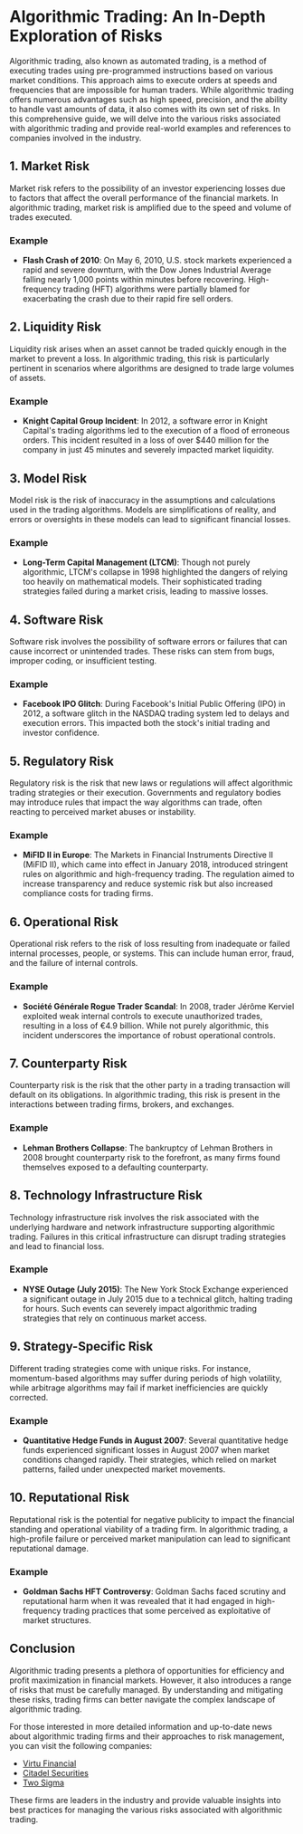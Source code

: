# Algorithmic Trading: An In-Depth Exploration of Risks

Algorithmic trading, also known as automated trading, is a method of executing trades using pre-programmed instructions based on various market conditions. This approach aims to execute orders at speeds and frequencies that are impossible for human traders. While algorithmic trading offers numerous advantages such as high speed, precision, and the ability to handle vast amounts of data, it also comes with its own set of risks. In this comprehensive guide, we will delve into the various risks associated with algorithmic trading and provide real-world examples and references to companies involved in the industry.

## 1. Market Risk

Market risk refers to the possibility of an investor experiencing losses due to factors that affect the overall performance of the financial markets. In algorithmic trading, market risk is amplified due to the speed and volume of trades executed.

### Example
- **Flash Crash of 2010**: On May 6, 2010, U.S. stock markets experienced a rapid and severe downturn, with the Dow Jones Industrial Average falling nearly 1,000 points within minutes before recovering. High-frequency trading (HFT) algorithms were partially blamed for exacerbating the crash due to their rapid fire sell orders.

## 2. Liquidity Risk

Liquidity risk arises when an asset cannot be traded quickly enough in the market to prevent a loss. In algorithmic trading, this risk is particularly pertinent in scenarios where algorithms are designed to trade large volumes of assets.

### Example
- **Knight Capital Group Incident**: In 2012, a software error in Knight Capital's trading algorithms led to the execution of a flood of erroneous orders. This incident resulted in a loss of over $440 million for the company in just 45 minutes and severely impacted market liquidity.

## 3. Model Risk

Model risk is the risk of inaccuracy in the assumptions and calculations used in the trading algorithms. Models are simplifications of reality, and errors or oversights in these models can lead to significant financial losses.

### Example
- **Long-Term Capital Management (LTCM)**: Though not purely algorithmic, LTCM's collapse in 1998 highlighted the dangers of relying too heavily on mathematical models. Their sophisticated trading strategies failed during a market crisis, leading to massive losses.

## 4. Software Risk

Software risk involves the possibility of software errors or failures that can cause incorrect or unintended trades. These risks can stem from bugs, improper coding, or insufficient testing.

### Example
- **Facebook IPO Glitch**: During Facebook's Initial Public Offering (IPO) in 2012, a software glitch in the NASDAQ trading system led to delays and execution errors. This impacted both the stock's initial trading and investor confidence.

## 5. Regulatory Risk

Regulatory risk is the risk that new laws or regulations will affect algorithmic trading strategies or their execution. Governments and regulatory bodies may introduce rules that impact the way algorithms can trade, often reacting to perceived market abuses or instability.

### Example
- **MiFID II in Europe**: The Markets in Financial Instruments Directive II (MiFID II), which came into effect in January 2018, introduced stringent rules on algorithmic and high-frequency trading. The regulation aimed to increase transparency and reduce systemic risk but also increased compliance costs for trading firms.

## 6. Operational Risk

Operational risk refers to the risk of loss resulting from inadequate or failed internal processes, people, or systems. This can include human error, fraud, and the failure of internal controls.

### Example
- **Société Générale Rogue Trader Scandal**: In 2008, trader Jérôme Kerviel exploited weak internal controls to execute unauthorized trades, resulting in a loss of €4.9 billion. While not purely algorithmic, this incident underscores the importance of robust operational controls.

## 7. Counterparty Risk

Counterparty risk is the risk that the other party in a trading transaction will default on its obligations. In algorithmic trading, this risk is present in the interactions between trading firms, brokers, and exchanges.

### Example
- **Lehman Brothers Collapse**: The bankruptcy of Lehman Brothers in 2008 brought counterparty risk to the forefront, as many firms found themselves exposed to a defaulting counterparty.

## 8. Technology Infrastructure Risk

Technology infrastructure risk involves the risk associated with the underlying hardware and network infrastructure supporting algorithmic trading. Failures in this critical infrastructure can disrupt trading strategies and lead to financial loss.

### Example
- **NYSE Outage (July 2015)**: The New York Stock Exchange experienced a significant outage in July 2015 due to a technical glitch, halting trading for hours. Such events can severely impact algorithmic trading strategies that rely on continuous market access.

## 9. Strategy-Specific Risk

Different trading strategies come with unique risks. For instance, momentum-based algorithms may suffer during periods of high volatility, while arbitrage algorithms may fail if market inefficiencies are quickly corrected.

### Example
- **Quantitative Hedge Funds in August 2007**: Several quantitative hedge funds experienced significant losses in August 2007 when market conditions changed rapidly. Their strategies, which relied on market patterns, failed under unexpected market movements.

## 10. Reputational Risk

Reputational risk is the potential for negative publicity to impact the financial standing and operational viability of a trading firm. In algorithmic trading, a high-profile failure or perceived market manipulation can lead to significant reputational damage.

### Example
- **Goldman Sachs HFT Controversy**: Goldman Sachs faced scrutiny and reputational harm when it was revealed that it had engaged in high-frequency trading practices that some perceived as exploitative of market structures.

## Conclusion

Algorithmic trading presents a plethora of opportunities for efficiency and profit maximization in financial markets. However, it also introduces a range of risks that must be carefully managed. By understanding and mitigating these risks, trading firms can better navigate the complex landscape of algorithmic trading.

For those interested in more detailed information and up-to-date news about algorithmic trading firms and their approaches to risk management, you can visit the following companies:

- [Virtu Financial](https://www.virtu.com/)
- [Citadel Securities](https://www.citadelsecurities.com/)
- [Two Sigma](https://www.twosigma.com/)

These firms are leaders in the industry and provide valuable insights into best practices for managing the various risks associated with algorithmic trading.